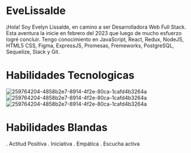 # EveLissalde 
¡Hola! Soy Evelyn Lissalde, en camino a ser Desarrolladora Web Full Stack. Esta aventura la inicie en febrero del 2023 que luego de mucho esfuerzo logré concluir. Tengo conocimiento en JavaScript, React, Redux, NodeJS, HTML5 CSS, Figma, ExpressJS, Promesas, Fremeworks, PostgreSQL, Sequelize, Slack y Git.

# Habilidades Tecnologicas 
![259764204-4858b2e7-8914-4f2e-80ca-1cafd4b3264a](https://github.com/EvelynLiss/EveLissalde/assets/118153856/6edb50bf-429c-4ba0-9e5f-fad02776f1f7)
![259764204-4858b2e7-8914-4f2e-80ca-1cafd4b3264a](https://github.com/EvelynLiss/EveLissalde/assets/118153856/3c386842-0caa-4540-a71d-b926aafcdd33)
![259764204-4858b2e7-8914-4f2e-80ca-1cafd4b3264a](https://github.com/EvelynLiss/EveLissalde/assets/118153856/4ad67c00-c886-4e0c-b2b3-b405b70c3773)

# Habilidades Blandas
. Actitud Positiva
. Iniciativa
. Empática
. Escucha activa
